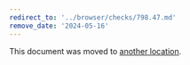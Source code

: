 ```yaml
---
redirect_to: '../browser/checks/798.47.md'
remove_date: '2024-05-16'
---
```


This document was moved to [another location](../browser/checks/798.47.md).

<!-- This redirect file can be deleted after 2024-05-16. -->
<!-- Redirects that point to other docs in the same project expire in three months. -->
<!-- Redirects that point to docs in a different project or site (for example, link is not relative and starts with `https:`) expire in one year. -->
<!-- Before deletion, see: https://docs.gitlab.com/ee/development/documentation/redirects.html -->
